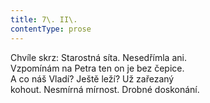 ```yaml
---
title: 7\. II\.
contentType: prose
---
```


<section>

Chvíle skrz: Starostná síta. Nesedřímla ani.  
Vzpomínám na Petra ten on je bez čepice.  
A co náš Vladí? Ještě leží? Už zařezaný  
kohout. Nesmírná mírnost. Drobné doskonání.

</section>
